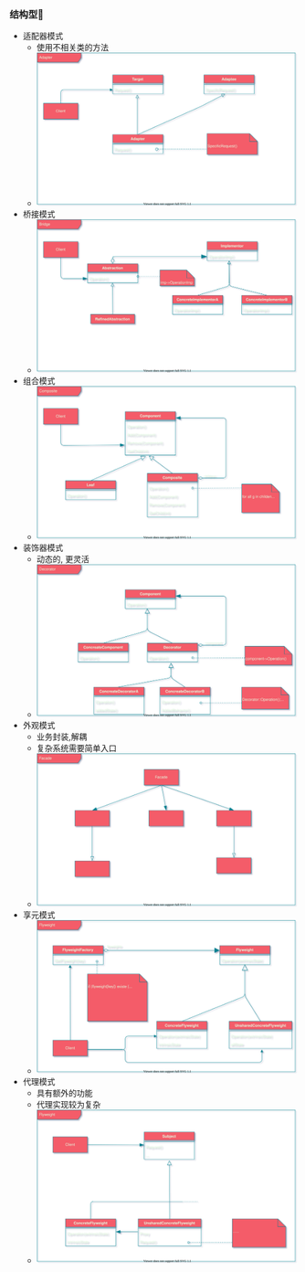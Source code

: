 ### 结构型🚀️

- 适配器模式
    - 使用不相关类的方法
    - ![adapter](../images/adapter.svg)
- 桥接模式
  - ![bridge](../images/bridge.svg)
- 组合模式
  - ![composite](../images/composite.svg)
- 装饰器模式
    - 动态的, 更灵活
    - ![decorator](../images/decorator.svg)
- 外观模式
    - 业务封装,解耦
    - 复杂系统需要简单入口
    - ![facade](../images/facade.svg)
- 享元模式
  - ![flyweight](../images/flyweight.svg)
- 代理模式
    - 具有额外的功能
    - 代理实现较为复杂
    - ![proxy](../images/proxy.svg)